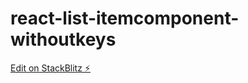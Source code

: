 # react-list-itemcomponent-withoutkeys

[Edit on StackBlitz ⚡️](https://stackblitz.com/edit/react-list-itemcomponent-withoutkeys)